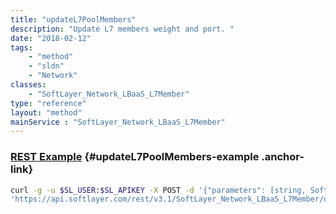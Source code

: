 ```yaml
---
title: "updateL7PoolMembers"
description: "Update L7 members weight and port. "
date: "2018-02-12"
tags:
    - "method"
    - "sldn"
    - "Network"
classes:
    - "SoftLayer_Network_LBaaS_L7Member"
type: "reference"
layout: "method"
mainService : "SoftLayer_Network_LBaaS_L7Member"
---
```


### [REST Example](#updateL7PoolMembers-example) <a href="/article/rest/"><i class="fas fa-question"></i></a> {#updateL7PoolMembers-example .anchor-link} 
```bash
curl -g -u $SL_USER:$SL_APIKEY -X POST -d '{"parameters": [string, SoftLayer_Network_LBaaS_L7Member]}' \
'https://api.softlayer.com/rest/v3.1/SoftLayer_Network_LBaaS_L7Member/updateL7PoolMembers'
```
